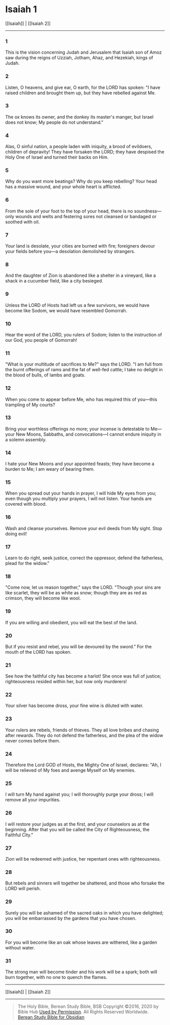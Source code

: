 # Isaiah 1

[[Isaiah]] | [[Isaiah 2]]

---

### 1
This is the vision concerning Judah and Jerusalem that Isaiah son of Amoz saw during the reigns of Uzziah, Jotham, Ahaz, and Hezekiah, kings of Judah.

### 2
Listen, O heavens, and give ear, O earth, for the LORD has spoken: "I have raised children and brought them up, but they have rebelled against Me.

### 3
The ox knows its owner, and the donkey its master's manger, but Israel does not know; My people do not understand."

### 4
Alas, O sinful nation, a people laden with iniquity, a brood of evildoers, children of depravity! They have forsaken the LORD; they have despised the Holy One of Israel and turned their backs on Him.

### 5
Why do you want more beatings? Why do you keep rebelling? Your head has a massive wound, and your whole heart is afflicted.

### 6
From the sole of your foot to the top of your head, there is no soundness—only wounds and welts and festering sores not cleansed or bandaged or soothed with oil.

### 7
Your land is desolate, your cities are burned with fire; foreigners devour your fields before you—a desolation demolished by strangers.

### 8
And the daughter of Zion is abandoned like a shelter in a vineyard, like a shack in a cucumber field, like a city besieged.

### 9
Unless the LORD of Hosts had left us a few survivors, we would have become like Sodom, we would have resembled Gomorrah.

### 10
Hear the word of the LORD, you rulers of Sodom; listen to the instruction of our God, you people of Gomorrah!

### 11
"What is your multitude of sacrifices to Me?" says the LORD. "I am full from the burnt offerings of rams and the fat of well-fed cattle; I take no delight in the blood of bulls, of lambs and goats.

### 12
When you come to appear before Me, who has required this of you—this trampling of My courts?

### 13
Bring your worthless offerings no more; your incense is detestable to Me—your New Moons, Sabbaths, and convocations—I cannot endure iniquity in a solemn assembly.

### 14
I hate your New Moons and your appointed feasts; they have become a burden to Me; I am weary of bearing them.

### 15
When you spread out your hands in prayer, I will hide My eyes from you; even though you multiply your prayers, I will not listen. Your hands are covered with blood.

### 16
Wash and cleanse yourselves. Remove your evil deeds from My sight. Stop doing evil!

### 17
Learn to do right, seek justice, correct the oppressor, defend the fatherless, plead for the widow."

### 18
"Come now, let us reason together," says the LORD. "Though your sins are like scarlet, they will be as white as snow; though they are as red as crimson, they will become like wool.

### 19
If you are willing and obedient, you will eat the best of the land.

### 20
But if you resist and rebel, you will be devoured by the sword." For the mouth of the LORD has spoken.

### 21
See how the faithful city has become a harlot! She once was full of justice; righteousness resided within her, but now only murderers!

### 22
Your silver has become dross, your fine wine is diluted with water.

### 23
Your rulers are rebels, friends of thieves. They all love bribes and chasing after rewards. They do not defend the fatherless, and the plea of the widow never comes before them.

### 24
Therefore the Lord GOD of Hosts, the Mighty One of Israel, declares: "Ah, I will be relieved of My foes and avenge Myself on My enemies.

### 25
I will turn My hand against you; I will thoroughly purge your dross; I will remove all your impurities.

### 26
I will restore your judges as at the first, and your counselors as at the beginning. After that you will be called the City of Righteousness, the Faithful City."

### 27
Zion will be redeemed with justice, her repentant ones with righteousness.

### 28
But rebels and sinners will together be shattered, and those who forsake the LORD will perish.

### 29
Surely you will be ashamed of the sacred oaks in which you have delighted; you will be embarrassed by the gardens that you have chosen.

### 30
For you will become like an oak whose leaves are withered, like a garden without water.

### 31
The strong man will become tinder and his work will be a spark; both will burn together, with no one to quench the flames.

---

[[Isaiah]] | [[Isaiah 2]]

---

> The Holy Bible, Berean Study Bible, BSB
> Copyright &copy;2016, 2020 by Bible Hub
> [Used by Permission](https://berean.bible/terms.htm). All Rights Reserved Worldwide.
> [Berean Study Bible for Obsidian](https://github.com/gapmiss/berean-study-bible-for-obsidian)</small>

